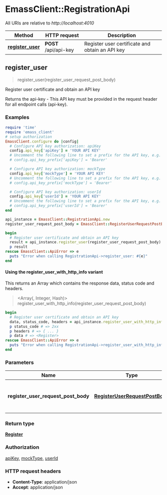 # EmassClient::RegistrationApi

All URIs are relative to *http://localhost:4010*

| Method | HTTP request | Description |
| ------ | ------------ | ----------- |
| [**register_user**](RegistrationApi.md#register_user) | **POST** /api/api-key | Register user certificate and obtain an API key |


## register_user

> <Register> register_user(register_user_request_post_body)

Register user certificate and obtain an API key

Returns the api-key - This API key must be provided in the request header for all endpoint calls (api-key).

### Examples

```ruby
require 'time'
require 'emass_client'
# setup authorization
EmassClient.configure do |config|
  # Configure API key authorization: apiKey
  config.api_key['apiKey'] = 'YOUR API KEY'
  # Uncomment the following line to set a prefix for the API key, e.g. 'Bearer' (defaults to nil)
  # config.api_key_prefix['apiKey'] = 'Bearer'

  # Configure API key authorization: mockType
  config.api_key['mockType'] = 'YOUR API KEY'
  # Uncomment the following line to set a prefix for the API key, e.g. 'Bearer' (defaults to nil)
  # config.api_key_prefix['mockType'] = 'Bearer'

  # Configure API key authorization: userId
  config.api_key['userId'] = 'YOUR API KEY'
  # Uncomment the following line to set a prefix for the API key, e.g. 'Bearer' (defaults to nil)
  # config.api_key_prefix['userId'] = 'Bearer'
end

api_instance = EmassClient::RegistrationApi.new
register_user_request_post_body = EmassClient::RegisterUserRequestPostBody.new({user_uid: 'MY.USERUUID.KEY'}) # RegisterUserRequestPostBody | User certificate previously provided by eMASS.

begin
  # Register user certificate and obtain an API key
  result = api_instance.register_user(register_user_request_post_body)
  p result
rescue EmassClient::ApiError => e
  puts "Error when calling RegistrationApi->register_user: #{e}"
end
```

#### Using the register_user_with_http_info variant

This returns an Array which contains the response data, status code and headers.

> <Array(<Register>, Integer, Hash)> register_user_with_http_info(register_user_request_post_body)

```ruby
begin
  # Register user certificate and obtain an API key
  data, status_code, headers = api_instance.register_user_with_http_info(register_user_request_post_body)
  p status_code # => 2xx
  p headers # => { ... }
  p data # => <Register>
rescue EmassClient::ApiError => e
  puts "Error when calling RegistrationApi->register_user_with_http_info: #{e}"
end
```

### Parameters

| Name | Type | Description | Notes |
| ---- | ---- | ----------- | ----- |
| **register_user_request_post_body** | [**RegisterUserRequestPostBody**](RegisterUserRequestPostBody.md) | User certificate previously provided by eMASS. |  |

### Return type

[**Register**](Register.md)

### Authorization

[apiKey](../README.md#apiKey), [mockType](../README.md#mockType), [userId](../README.md#userId)

### HTTP request headers

- **Content-Type**: application/json
- **Accept**: application/json

